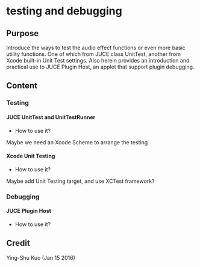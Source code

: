 # testing and debugging

## Purpose

Introduce the ways to test the audio effect functions or even more basic utility functions. One of which from JUCE class UnitTest, another from Xcode built-in Unit Test settings. Also herein provides an introduction and practical use to JUCE Plugin Host, an applet that support plugin debugging.

## Content

### Testing

#### JUCE UnitTest and UnitTestRunner

* How to use it?

Maybe we need an Xcode Scheme to arrange the testing

#### Xcode Unit Testing

* How to use it?

Maybe add Unit Testing target, and use XCTest framework?

### Debugging

#### JUCE Plugin Host

* How to use it?

## Credit
Ying-Shu Kuo (Jan 15 2016)